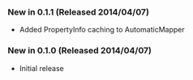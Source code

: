 ### New in 0.1.1 (Released 2014/04/07)
* Added PropertyInfo caching to AutomaticMapper

### New in 0.1.0 (Released 2014/04/07)
* Initial release